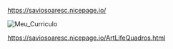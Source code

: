 https://saviosoaresc.nicepage.io/


![Meu_Curriculo](https://github.com/saviosoaresc/Meu_Curriculo/assets/62923486/41166cae-b45e-4b83-95d9-a9c41bd06c33)


https://saviosoaresc.nicepage.io/ArtLifeQuadros.html
